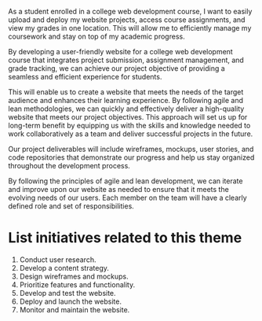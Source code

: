 As a student enrolled in a college web development course, I want to easily upload and deploy my website projects, access course assignments, and view my grades in one location. This will allow me to efficiently manage my coursework and stay on top of my academic progress.

By developing a user-friendly website for a college web development course that integrates project submission, assignment management, and grade tracking, we can achieve our project objective of providing a seamless and efficient experience for students.

This will enable us to create a website that meets the needs of the target audience and enhances their learning experience. By following agile and lean methodologies, we can quickly and effectively deliver a high-quality website that meets our project objectives. This approach will set us up for long-term benefit by equipping us with the skills and knowledge needed to work collaboratively as a team and deliver successful projects in the future.

Our project deliverables will include wireframes, mockups, user stories, and code repositories that demonstrate our progress and help us stay organized throughout the development process.

By following the principles of agile and lean development, we can iterate and improve upon our website as needed to ensure that it meets the evolving needs of our users. Each member on the team will have a clearly defined role and set of responsibilities.


# List initiatives related to this theme
1. Conduct user research.
2. Develop a content strategy.
3. Design wireframes and mockups.
4. Prioritize features and functionality.
5. Develop and test the website.
6. Deploy and launch the website.
7. Monitor and maintain the website.
